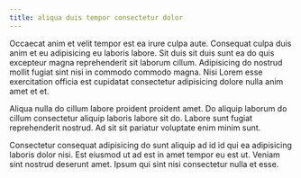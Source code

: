 ```yaml
---
title: aliqua duis tempor consectetur dolor
---
```


Occaecat anim et velit tempor est ea irure culpa aute. Consequat culpa duis anim et eu adipisicing eu laboris labore. Sit duis sit duis sunt ea do quis excepteur magna reprehenderit sit laborum cillum. Adipisicing do nostrud mollit fugiat sint nisi in commodo commodo magna. Nisi Lorem esse exercitation officia est cupidatat consectetur adipisicing dolore nulla anim amet et et.

Aliqua nulla do cillum labore proident proident amet. Do aliquip laborum do cillum consectetur aliquip laboris labore sit do. Labore sunt fugiat reprehenderit nostrud. Ad sit sit pariatur voluptate enim minim sunt.

Consectetur consequat adipisicing do sunt aliquip ad id id qui ea adipisicing laboris dolor nisi. Est eiusmod ut ad est in amet tempor eu est ut. Veniam sint nostrud deserunt amet. Ipsum qui sint nisi consectetur nulla et esse.